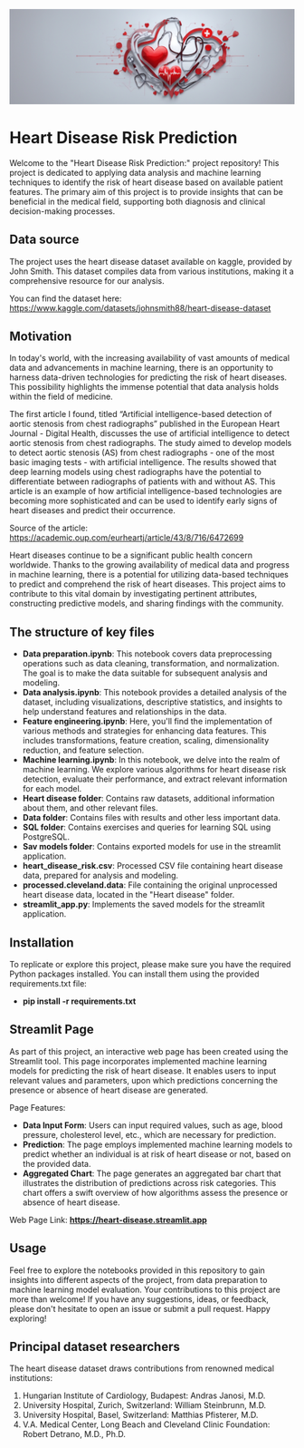 ![alt text](https://github.com/MrDomian/Heart-Disease-Risk-Prediction/blob/main/Data/Risk_of_heart_disease_banner.jpg)
# Heart Disease Risk Prediction

Welcome to the "Heart Disease Risk Prediction:" project repository! This project is dedicated to applying data analysis and machine learning techniques to identify the risk of heart disease based on available patient features. The primary aim of this project is to provide insights that can be beneficial in the medical field, supporting both diagnosis and clinical decision-making processes.

## Data source

The project uses the heart disease dataset available on kaggle, provided by John Smith. This dataset compiles data from various institutions, making it a comprehensive resource for our analysis.

You can find the dataset here: https://www.kaggle.com/datasets/johnsmith88/heart-disease-dataset

## Motivation

In today's world, with the increasing availability of vast amounts of medical data and advancements in machine learning, there is an opportunity to harness data-driven technologies for predicting the risk of heart diseases. This possibility highlights the immense potential that data analysis holds within the field of medicine.

The first article I found, titled “Artificial intelligence-based detection of aortic stenosis from chest radiographs” published in the European Heart Journal - Digital Health, discusses the use of artificial intelligence to detect aortic stenosis from chest radiographs. The study aimed to develop models to detect aortic stenosis (AS) from chest radiographs - one of the most basic imaging tests - with artificial intelligence. The results showed that deep learning models using chest radiographs have the potential to differentiate between radiographs of patients with and without AS. This article is an example of how artificial intelligence-based technologies are becoming more sophisticated and can be used to identify early signs of heart diseases and predict their occurrence.

Source of the article: https://academic.oup.com/eurheartj/article/43/8/716/6472699

Heart diseases continue to be a significant public health concern worldwide. Thanks to the growing availability of medical data and progress in machine learning, there is a potential for utilizing data-based techniques to predict and comprehend the risk of heart diseases. This project aims to contribute to this vital domain by investigating pertinent attributes, constructing predictive models, and sharing findings with the community.

## The structure of key files

- **Data preparation.ipynb**: This notebook covers data preprocessing operations such as data cleaning, transformation, and normalization. The goal is to make the data suitable for subsequent analysis and modeling.
- **Data analysis.ipynb**: This notebook provides a detailed analysis of the dataset, including visualizations, descriptive statistics, and insights to help understand features and relationships in the data.
- **Feature engineering.ipynb**: Here, you'll find the implementation of various methods and strategies for enhancing data features. This includes transformations, feature creation, scaling, dimensionality reduction, and feature selection.
- **Machine learning.ipynb**: In this notebook, we delve into the realm of machine learning. We explore various algorithms for heart disease risk detection, evaluate their performance, and extract relevant information for each model.
- **Heart disease folder**: Contains raw datasets, additional information about them, and other relevant files.
- **Data folder**: Contains files with results and other less important data.
- **SQL folder**: Contains exercises and queries for learning SQL using PostgreSQL.
- **Sav models folder**: Contains exported models for use in the streamlit application.
- **heart_disease_risk.csv**: Processed CSV file containing heart disease data, prepared for analysis and modeling.
- **processed.cleveland.data**: File containing the original unprocessed heart disease data, located in the "Heart disease" folder.
- **streamlit_app.py**: Implements the saved models for the streamlit application.

## Installation

To replicate or explore this project, please make sure you have the required Python packages installed. You can install them using the provided requirements.txt file:
- **pip install -r requirements.txt**

## Streamlit Page

As part of this project, an interactive web page has been created using the Streamlit tool. This page incorporates implemented machine learning models for predicting the risk of heart disease. It enables users to input relevant values and parameters, upon which predictions concerning the presence or absence of heart disease are generated.

Page Features:
- **Data Input Form**: Users can input required values, such as age, blood pressure, cholesterol level, etc., which are necessary for prediction.
- **Prediction**: The page employs implemented machine learning models to predict whether an individual is at risk of heart disease or not, based on the provided data.
- **Aggregated Chart**: The page generates an aggregated bar chart that illustrates the distribution of predictions across risk categories. This chart offers a swift overview of how algorithms assess the presence or absence of heart disease.

Web Page Link: **https://heart-disease.streamlit.app**

## Usage

Feel free to explore the notebooks provided in this repository to gain insights into different aspects of the project, from data preparation to machine learning model evaluation. Your contributions to this project are more than welcome! If you have any suggestions, ideas, or feedback, please don't hesitate to open an issue or submit a pull request. Happy exploring!

## Principal dataset researchers

The heart disease dataset draws contributions from renowned medical institutions:
1. Hungarian Institute of Cardiology, Budapest: Andras Janosi, M.D.
2. University Hospital, Zurich, Switzerland: William Steinbrunn, M.D.
3. University Hospital, Basel, Switzerland: Matthias Pfisterer, M.D.
4. V.A. Medical Center, Long Beach and Cleveland Clinic Foundation: Robert Detrano, M.D., Ph.D.
